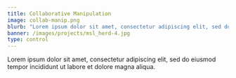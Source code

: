 ```yaml
---
title: Collaborative Manipulation
image: collab-manip.png
blurb: "Lorem ipsum dolor sit amet, consectetur adipiscing elit, sed do eiusmod tempor incididunt ut labore et dolore magna aliqua."
banner: /images/projects/msl_herd-4.jpg
type: control
---
```


Lorem ipsum dolor sit amet, consectetur adipiscing elit, sed do eiusmod tempor incididunt ut labore et dolore magna aliqua.
